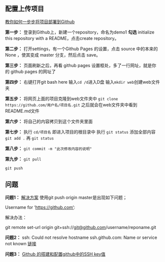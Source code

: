 ## 配置上传项目

[教你如何一步步将项目部署到Github](https://www.cnblogs.com/fengxiongZz/p/6477456.html)

**第一步：**
登录到Github上，新建一个repository，命名为demo1
**勾选** initialize this repository with a README，点击create repository。

**第二步：**
打开settings，有一个Github Pages 的设置，点击 source 中的本来的 None ，使其变成 master 分支，然后点击 save。

**第三步：**
页面刷新之后，再看 github pages 设置框处，多了一行网址，就是你的 github pages 的网址了

**第四步：**
右键打开git bash here
输入`cd /d`进入D盘
输入`mkdir web`创建web文件夹

**第五步：**
将网页上面的项目克隆到web文件夹中
`git clone https://github.com/用户名/项目名.git`
之后就会在web文件夹中看到README.md文件

**第六步：**
将自己的内容拷贝到这个文件夹里面

**第七步：**
执行 `cd/项目名`
即进入项目的根目录中
执行
`git status`
添加全部内容
`git add .`
再
`git status`

**第八步：**
`git commit -m "此次修改内容的说明"`

**第九步：**
`git pull`

`git push`

## 问题
**问题1：**
[解决方案](https://blog.csdn.net/sdkdlwk/article/details/78761163 )
使用git push origin master是出现如下问题；

Username for ‘https://github.com‘:

解决办法：

git remote set-url origin git+ssh://git@github.com/username/reponame.git

**问题2：**
ssh: Could not resolve hostname ssh.github.com: Name or service not known
[链接](https://blog.csdn.net/piaotiejun/article/details/48734175)


**问题3：**
[Github 的搭建和配置github中的SSH key值](https://blog.csdn.net/huang3513/article/details/52837075)
